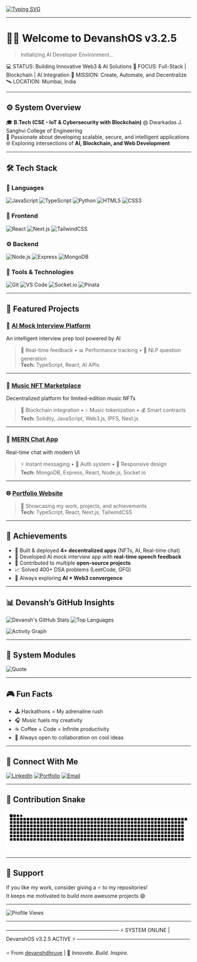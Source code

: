 [![Typing SVG](https://readme-typing-svg.demolab.com?font=Fira+Code&duration=3000&pause=1000&color=00FFFF&width=600&lines=👋+Hey%2C+I'm+Devansh+Dhruve;🚀+Full-Stack+%26+Blockchain+Developer;🤖+Building+AI-Powered+%26+Web3+Applications;💡+Always+Learning%2C+Always+Building)](https://git.io/typing-svg)

---

# 👨‍🚀 Welcome to **DevanshOS v3.2.5**

> Initializing AI Developer Environment...

💻 STATUS: Building Innovative Web3 & AI Solutions
🧠 FOCUS: Full-Stack | Blockchain | AI Integration
🎯 MISSION: Create, Automate, and Decentralize
🛰️ LOCATION: Mumbai, India

---

## ⚙️ **System Overview**

🎓 **B.Tech (CSE - IoT & Cybersecurity with Blockchain)** @ Dwarkadas J. Sanghvi College of Engineering  
💼 Passionate about developing scalable, secure, and intelligent applications  
🌐 Exploring intersections of **AI, Blockchain, and Web Development**

---

## 🛠️ **Tech Stack**

### 🧩 Languages
![JavaScript](https://img.shields.io/badge/-JavaScript-F7DF1E?style=for-the-badge&logo=javascript&logoColor=black)
![TypeScript](https://img.shields.io/badge/-TypeScript-3178C6?style=for-the-badge&logo=typescript&logoColor=white)
![Python](https://img.shields.io/badge/-Python-3776AB?style=for-the-badge&logo=python&logoColor=white)
![HTML5](https://img.shields.io/badge/-HTML5-E34F26?style=for-the-badge&logo=html5&logoColor=white)
![CSS3](https://img.shields.io/badge/-CSS3-1572B6?style=for-the-badge&logo=css3&logoColor=white)

### 🧠 Frontend
![React](https://img.shields.io/badge/-React-61DAFB?style=for-the-badge&logo=react&logoColor=black)
![Next.js](https://img.shields.io/badge/-Next.js-000000?style=for-the-badge&logo=next.js&logoColor=white)
![TailwindCSS](https://img.shields.io/badge/-TailwindCSS-38B2AC?style=for-the-badge&logo=tailwind-css&logoColor=white)

### ⚙️ Backend
![Node.js](https://img.shields.io/badge/-Node.js-339933?style=for-the-badge&logo=node.js&logoColor=white)
![Express](https://img.shields.io/badge/-Express-000000?style=for-the-badge&logo=express&logoColor=white)
![MongoDB](https://img.shields.io/badge/-MongoDB-47A248?style=for-the-badge&logo=mongodb&logoColor=white)

### 🧩 Tools & Technologies
![Git](https://img.shields.io/badge/-Git-F05032?style=for-the-badge&logo=git&logoColor=white)
![VS Code](https://img.shields.io/badge/-VS%20Code-007ACC?style=for-the-badge&logo=visual-studio-code&logoColor=white)
![Socket.io](https://img.shields.io/badge/-Socket.io-010101?style=for-the-badge&logo=socket.io&logoColor=white)
![Pinata](https://img.shields.io/badge/-Pinata-33CC99?style=for-the-badge&logo=ipfs&logoColor=white)

---

## 🌟 **Featured Projects**

### 🤖 [AI Mock Interview Platform](https://ai-mock-interview-snowy-zeta.vercel.app/)
An intelligent interview prep tool powered by AI  
> 🧠 Real-time feedback • 📊 Performance tracking • 💬 NLP question generation  
**Tech:** TypeScript, React, AI APIs

---

### 🎵 [Music NFT Marketplace](https://music-nft-ipd.vercel.app/)
Decentralized platform for limited-edition music NFTs  
> 🔗 Blockchain integration • 🎶 Music tokenization • 💰 Smart contracts  
**Tech:** Solidity, JavaScript, Web3.js, IPFS, Next.js

---

### 💬 [MERN Chat App](https://mern-stack-chat-app-veag.onrender.com/)
Real-time chat with modern UI  
> ⚡ Instant messaging • 👥 Auth system • 🎨 Responsive design  
**Tech:** MongoDB, Express, React, Node.js, Socket.io

---

### 🌐 [Portfolio Website](https://portfolio-m5eq.vercel.app/)
> 🚀 Showcasing my work, projects, and achievements  
**Tech:** TypeScript, React, Next.js, TailwindCSS

---

## 🧠 **Achievements**
- 🥇 Built & deployed **4+ decentralized apps** (NFTs, AI, Real-time chat)  
- 💬 Developed AI mock interview app with **real-time speech feedback**  
- 🧩 Contributed to multiple **open-source projects**  
- 📈 Solved 400+ DSA problems (LeetCode, GFG)  
- 🧠 Always exploring **AI × Web3 convergence**

---

## 📊 **Devansh’s GitHub Insights**

![Devansh's GitHub Stats](https://github-readme-stats.vercel.app/api?username=devanshdhruve&show_icons=true&theme=radical&hide_border=true&count_private=true)
![Top Languages](https://github-readme-stats.vercel.app/api/top-langs/?username=devanshdhruve&layout=compact&theme=radical&hide_border=true)

![Activity Graph](https://github-readme-activity-graph.vercel.app/graph?username=devanshdhruve&theme=radical)

---

## 🧩 **System Modules**

![Quote](https://quotes-github-readme.vercel.app/api?type=horizontal&theme=radical)

---

## 🎮 **Fun Facts**
- 🕹️ Hackathons = My adrenaline rush  
- 🎧 Music fuels my creativity  
- ☕ Coffee + Code = Infinite productivity  
- 💬 Always open to collaboration on cool ideas  

---

## 💬 **Connect With Me**

[![LinkedIn](https://img.shields.io/badge/-LinkedIn-0077B5?style=for-the-badge&logo=linkedin&logoColor=white)](https://www.linkedin.com/in/devansh-dhruve-6a19aa214/)
[![Portfolio](https://img.shields.io/badge/-Portfolio-000000?style=for-the-badge&logo=react&logoColor=white)](https://portfolio-m5eq.vercel.app/)
[![Email](https://img.shields.io/badge/-Email-D14836?style=for-the-badge&logo=gmail&logoColor=white)](mailto:dhruvedevansh@gmail.com)

---

## 🐍 **Contribution Snake**
![snake animation](https://github.com/devanshdhruve/devanshdhruve/blob/output/github-contribution-grid-snake.svg)

---

## 💖 **Support**
If you like my work, consider giving a ⭐ to my repositories!  
It keeps me motivated to build more awesome projects 😄

---

![Profile Views](https://komarev.com/ghpvc/?username=devanshdhruve&label=Profile%20views&color=ff69b4&style=for-the-badge)

---

───────────────────────────────
⚡ SYSTEM ONLINE | DevanshOS v3.2.5 ACTIVE ⚡
───────────────────────────────


⭐️ From [devanshdhruve](https://github.com/devanshdhruve) | 🧠 *Innovate. Build. Inspire.*
